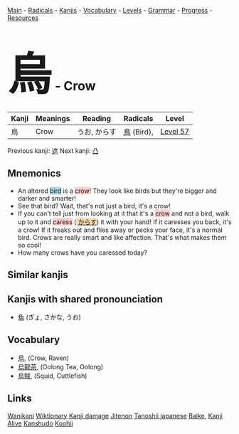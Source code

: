 <style> bigfont {font-size: 100px}</style>
[Main](../README.md) -
[Radicals](../radicals.md) -
[Kanjis](../kanjis.md) -
[Vocabulary](../vocabulary.md) -
[Levels](../levels.md) -
[Grammar](../grammar.md) - 
[Progress](../progress.md) -
[Resources](../resources.md)
# <bigfont> 烏</bigfont> - Crow 

| Kanji | Meanings | Reading | Radicals | Level |
| --- | --- | --- | --- | --- |
| 烏 | Crow | うお, からす | [鳥](../radicals/鳥.md) (Bird),  | [Level 57](../levels/wk_level57.md) |

Previous kanji: [遮](遮.md) Next kanji: [凸](凸.md) 

## Mnemonics
 * An altered <span style="background-color:#ADD8E6"> bird</span> is a <span style="background-color:#ffcccb"> crow</span>! They look like birds but they're bigger and darker and smarter!
* See that bird? Wait, that's not just a bird, it's a crow!
* If you can't tell just from looking at it that it's a <span style="background-color:#ffcccb"> crow</span> and not a bird, walk up to it and <span style="background-color:#ffcccb"> caress</span> (<span style="background-color:#fed8b1"> [からす](https://jisho.org/search/からす)</span>) it with your hand! If it caresses you back, it's a crow! If it freaks out and flies away or pecks your face, it's a normal bird. Crows are really smart and like affection. That's what makes them so cool!
* How many crows have you caressed today?


## Similar kanjis
 


## Kanjis with shared pronounciation
 * [魚](魚.md) (ぎょ, さかな, うお)



## Vocabulary
 * [烏](../vocabulary/烏.md), (Crow, Raven)
* [烏龍茶](../vocabulary/烏.md), (Oolong Tea, Oolong)
* [烏賊](../vocabulary/烏.md), (Squid, Cuttlefish)




## Links 


[Wanikani](https://www.wanikani.com/kanji/烏)
[Wiktionary](https://en.wiktionary.org/wiki/烏)
[Kanji damage](http://www.kanjidamage.com/kanji/search?utf8=✓&q=烏)
[Jitenon](https://jitenon.com/kanji/烏)
[Tanoshii japanese](https://www.tanoshiijapanese.com/dictionary/kanji.cfm?k=烏)
[Baike](https://baike.baidu.com/item/烏),
[Kanji Alive](https://app.kanjialive.com/烏)
[Kanshudo](https://www.kanshudo.com/searchmn?q=烏)
[Koohii](https://kanji.koohii.com/study/kanji/烏)
